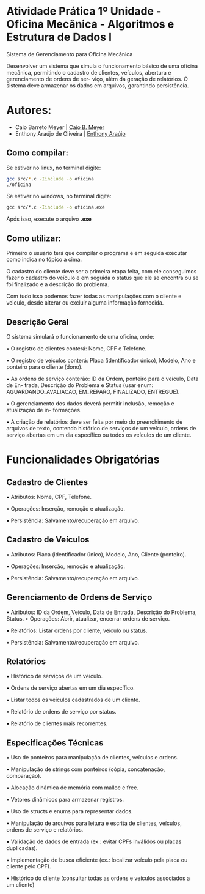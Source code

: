 # Atividade Prática 1º Unidade - Oficina Mecânica - Algoritmos e Estrutura de Dados I

Sistema de Gerenciamento para Oficina Mecânica

Desenvolver um sistema que simula o funcionamento básico de uma oficina mecânica,
permitindo o cadastro de clientes, veículos, abertura e gerenciamento de ordens de ser-
viço, além da geração de relatórios. O sistema deve armazenar os dados em arquivos,
garantindo persistência.

# Autores:
- Caio Barreto Meyer | [Caio B. Meyer](https://github.com/TaiCaio)
- Enthony Araújo de Oliveira | [Enthony Araújo](https://github.com/enthonyaraujo)

## Como compilar: 

Se estiver no linux, no terminal digite: 

```bash 
gcc src/*.c -Iinclude -o oficina
./oficina
```
Se estiver no windows, no terminal digite:

```cmd 
gcc src/*.c -Iinclude -o oficina.exe
```
Após isso, execute o arquivo **.exe**

## Como utilizar:

Primeiro o usuario terá que compilar o programa e em seguida executar como indica no tópico a cima.

O cadastro do cliente deve ser a primeira etapa feita, com ele conseguimos fazer o cadastro do veículo e em seguida o status que ele se encontra ou se foi finalizado e a descrição do problema.

Com tudo isso podemos fazer todas as manipulações com o cliente e veiculo, desde alterar ou excluir alguma informação fornecida.

## Descrição Geral

O sistema simulará o funcionamento de uma oficina, onde:

• O registro de clientes conterá: Nome, CPF e Telefone. 

• O registro de veículos conterá: Placa (identificador único), Modelo, Ano e ponteiro
para o cliente (dono).

• As ordens de serviço conterão: ID da Ordem, ponteiro para o veículo, Data de En-
trada, Descrição do Problema e Status (usar enum: AGUARDANDO_AVALIACAO,
EM_REPARO, FINALIZADO, ENTREGUE).

• O gerenciamento dos dados deverá permitir inclusão, remoção e atualização de in-
formações.

• A criação de relatórios deve ser feita por meio do preenchimento de arquivos de
texto, contendo histórico de serviços de um veículo, ordens de serviço abertas em
um dia específico ou todos os veículos de um cliente.

# Funcionalidades Obrigatórias

## Cadastro de Clientes

• Atributos: Nome, CPF, Telefone.

• Operações: Inserção, remoção e atualização.

• Persistência: Salvamento/recuperação em arquivo.

## Cadastro de Veículos

• Atributos: Placa (identificador único), Modelo, Ano, Cliente (ponteiro).

• Operações: Inserção, remoção e atualização.

• Persistência: Salvamento/recuperação em arquivo.

## Gerenciamento de Ordens de Serviço

• Atributos: ID da Ordem, Veículo, Data de Entrada, Descrição do Problema, Status.
• Operações: Abrir, atualizar, encerrar ordens de serviço.

• Relatórios: Listar ordens por cliente, veículo ou status.

• Persistência: Salvamento/recuperação em arquivo.

## Relatórios

• Histórico de serviços de um veículo.

• Ordens de serviço abertas em um dia específico.

• Listar todos os veículos cadastrados de um cliente.

• Relatório de ordens de serviço por status.

• Relatório de clientes mais recorrentes.

## Especificações Técnicas

• Uso de ponteiros para manipulação de clientes, veículos e ordens.

• Manipulação de strings com ponteiros (cópia, concatenação, comparação).

• Alocação dinâmica de memória com malloc e free.

• Vetores dinâmicos para armazenar registros.

• Uso de structs e enums para representar dados.

• Manipulação de arquivos para leitura e escrita de clientes, veículos, ordens de serviço
e relatórios.

• Validação de dados de entrada (ex.: evitar CPFs inválidos ou placas duplicadas).

• Implementação de busca eficiente (ex.: localizar veículo pela placa ou cliente pelo
CPF).

• Histórico do cliente (consultar todas as ordens e veículos associados a um cliente)
